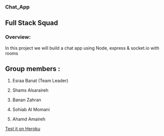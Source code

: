 ### Chat_App

## Full Stack Squad

### Overview:

In this project we will build a chat app using Node, express & socket.io with rooms

## Group members :

1. Esraa Banat (Team Leader)

2. Shams Alsaraireh

3. Banan Zahran

4. Sohiab Al Momani

5. Ahamd Amaireh

[Test it on Heroku](https://ahmadchatapp.herokuapp.com)